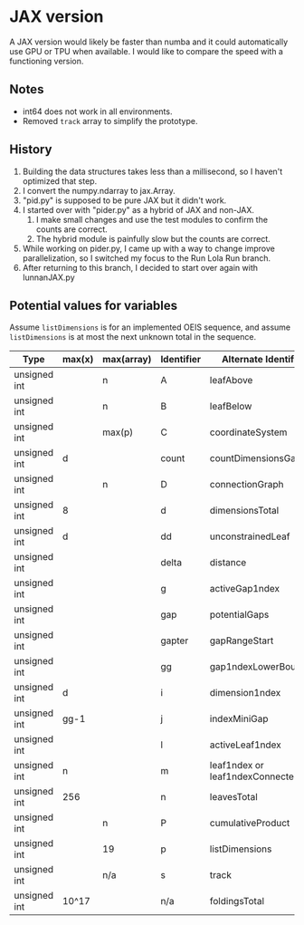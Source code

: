 # JAX version

A JAX version would likely be faster than numba and it could automatically use GPU or TPU when available.
I would like to compare the speed with a functioning version.

## Notes

- int64 does not work in all environments.
- Removed `track` array to simplify the prototype.

## History

1. Building the data structures takes less than a millisecond, so I haven't optimized that step.
2. I convert the numpy.ndarray to jax.Array.
3. "pid.py" is supposed to be pure JAX but it didn't work.
4. I started over with "pider.py" as a hybrid of JAX and non-JAX.
   1. I make small changes and use the test modules to confirm the counts are correct.
   2. The hybrid module is painfully slow but the counts are correct.
5. While working on pider.py, I came up with a way to change improve parallelization, so I switched my focus to the Run Lola Run branch.
6. After returning to this branch, I decided to start over again with lunnanJAX.py

## Potential values for variables

Assume `listDimensions` is for an implemented OEIS sequence, and
assume `listDimensions` is at most the next unknown total in the sequence.

| Type | max(x) | max(array) | Identifier | Alternate Identifier |
|------|----------|-----|-------|---------------------|
| unsigned int | | n | A | leafAbove |
| unsigned int | | n | B | leafBelow |
| unsigned int | | max(p) | C | coordinateSystem |
| unsigned int |d |  | count | countDimensionsGapped |
| unsigned int | | n | D | connectionGraph |
| unsigned int |8 |  | d | dimensionsTotal |
| unsigned int |d |  | dd | unconstrainedLeaf |
| unsigned int | |  | delta | distance |
| unsigned int | |  | g | activeGap1ndex |
| unsigned int | |  | gap | potentialGaps |
| unsigned int | |  | gapter | gapRangeStart |
| unsigned int | |  | gg | gap1ndexLowerBound |
| unsigned int |d | | i | dimension1ndex |
| unsigned int |gg-1 |  | j | indexMiniGap |
| unsigned int | |  | l | activeLeaf1ndex |
| unsigned int |n | | m | leaf1ndex or leaf1ndexConnectee |
| unsigned int |256 |  | n | leavesTotal |
| unsigned int | | n | P | cumulativeProduct |
| unsigned int | | 19 | p | listDimensions |
| unsigned int | | n/a | s | track |
| unsigned int |10^17 |  | n/a | foldingsTotal |
